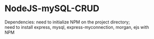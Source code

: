 # NodeJS-mySQL-CRUD

Dependencies: need to initialize NPM on the project directory; <br/>
              need to install express, mysql, express-myconnection, morgan, ejs with NPM
